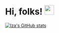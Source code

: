 # Hi, folks! <img src="https://raw.githubusercontent.com/MartinHeinz/MartinHeinz/master/wave.gif" width="30px">







[![Iza's GitHub stats](https://github-readme-stats.vercel.app/api?username=izabsta)](https://github.com/anuraghazra/github-readme-stats)
